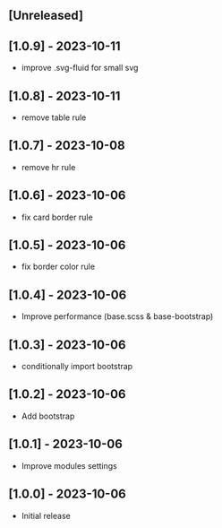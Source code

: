 ## [Unreleased]

## [1.0.9] - 2023-10-11

- improve .svg-fluid for small svg

## [1.0.8] - 2023-10-11

- remove table rule

## [1.0.7] - 2023-10-08

- remove hr rule

## [1.0.6] - 2023-10-06

- fix card border rule

## [1.0.5] - 2023-10-06

- fix border color rule

## [1.0.4] - 2023-10-06

- Improve performance (base.scss & base-bootstrap)

## [1.0.3] - 2023-10-06

- conditionally import bootstrap

## [1.0.2] - 2023-10-06

- Add bootstrap

## [1.0.1] - 2023-10-06

- Improve modules settings

## [1.0.0] - 2023-10-06

- Initial release
